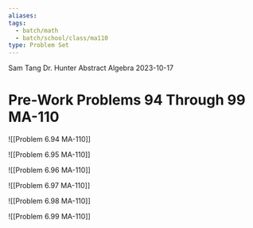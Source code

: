 ```yaml
---
aliases: 
tags:
  - batch/math
  - batch/school/class/ma110
type: Problem Set
---
```

Sam Tang
Dr. Hunter
Abstract Algebra
2023-10-17
# Pre-Work Problems 94 Through 99 MA-110

![[Problem 6.94 MA-110]]

![[Problem 6.95 MA-110]]

![[Problem 6.96 MA-110]]

![[Problem 6.97 MA-110]]

![[Problem 6.98 MA-110]]

![[Problem 6.99 MA-110]]
